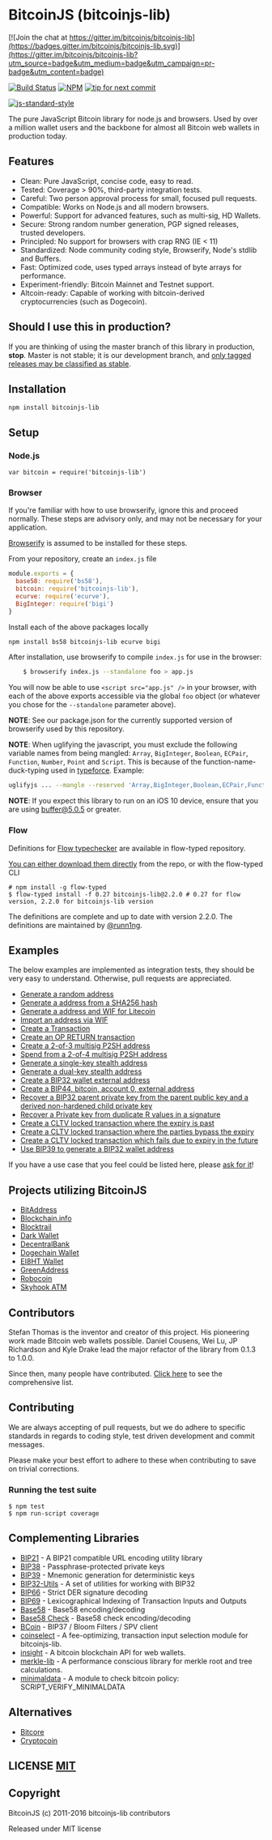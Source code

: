 # BitcoinJS (bitcoinjs-lib)

[![Join the chat at https://gitter.im/bitcoinjs/bitcoinjs-lib](https://badges.gitter.im/bitcoinjs/bitcoinjs-lib.svg)](https://gitter.im/bitcoinjs/bitcoinjs-lib?utm_source=badge&utm_medium=badge&utm_campaign=pr-badge&utm_content=badge)

[![Build Status](https://travis-ci.org/bitcoinjs/bitcoinjs-lib.png?branch=master)](https://travis-ci.org/bitcoinjs/bitcoinjs-lib)
[![NPM](https://img.shields.io/npm/v/bitcoinjs-lib.svg)](https://www.npmjs.org/package/bitcoinjs-lib)
[![tip for next commit](https://tip4commit.com/projects/735.svg)](http://tip4commit.com/projects/735)

[![js-standard-style](https://cdn.rawgit.com/feross/standard/master/badge.svg)](https://github.com/feross/standard)


The pure JavaScript Bitcoin library for node.js and browsers.
Used by over a million wallet users and the backbone for almost all Bitcoin web wallets in production today.


## Features

- Clean: Pure JavaScript, concise code, easy to read.
- Tested: Coverage > 90%, third-party integration tests.
- Careful: Two person approval process for small, focused pull requests.
- Compatible: Works on Node.js and all modern browsers.
- Powerful: Support for advanced features, such as multi-sig, HD Wallets.
- Secure: Strong random number generation, PGP signed releases, trusted developers.
- Principled: No support for browsers with crap RNG (IE < 11)
- Standardized: Node community coding style, Browserify, Node's stdlib and Buffers.
- Fast: Optimized code, uses typed arrays instead of byte arrays for performance.
- Experiment-friendly: Bitcoin Mainnet and Testnet support.
- Altcoin-ready: Capable of working with bitcoin-derived cryptocurrencies (such as Dogecoin).


## Should I use this in production?

If you are thinking of using the master branch of this library in production, **stop**.
Master is not stable; it is our development branch, and [only tagged releases may be classified as stable](https://github.com/bitcoinjs/bitcoinjs-lib/tags).


## Installation

`npm install bitcoinjs-lib`


## Setup

### Node.js

    var bitcoin = require('bitcoinjs-lib')


### Browser

If you're familiar with how to use browserify, ignore this and proceed normally.
These steps are advisory only,  and may not be necessary for your application.

[Browserify](https://github.com/substack/node-browserify) is assumed to be installed for these steps.

From your repository, create an `index.js` file
``` javascript
module.exports = {
  base58: require('bs58'),
  bitcoin: require('bitcoinjs-lib'),
  ecurve: require('ecurve'),
  BigInteger: require('bigi')
}
```

Install each of the above packages locally
``` bash
npm install bs58 bitcoinjs-lib ecurve bigi
```

After installation, use browserify to compile `index.js` for use in the browser:
``` bash
    $ browserify index.js --standalone foo > app.js
```

You will now be able to use `<script src="app.js" />` in your browser, with each of the above exports accessible via the global `foo` object (or whatever you chose for the `--standalone` parameter above).

**NOTE**: See our package.json for the currently supported version of browserify used by this repository.

**NOTE**: When uglifying the javascript, you must exclude the following variable names from being mangled: `Array`, `BigInteger`, `Boolean`, `ECPair`, `Function`, `Number`, `Point` and `Script`.
This is because of the function-name-duck-typing used in [typeforce](https://github.com/dcousens/typeforce).
Example:
``` bash
uglifyjs ... --mangle --reserved 'Array,BigInteger,Boolean,ECPair,Function,Number,Point'
```

**NOTE**: If you expect this library to run on an iOS 10 device, ensure that you are using [buffer@5.0.5](https://www.npmjs.com/package/buffer) or greater.

### Flow

Definitions for [Flow typechecker](https://flowtype.org/) are available in flow-typed repository.

[You can either download them directly](https://github.com/flowtype/flow-typed/blob/master/definitions/npm/bitcoinjs-lib_v2.x.x/flow_%3E%3Dv0.17.x/bitcoinjs-lib_v2.x.x.js) from the repo, or with the flow-typed CLI

    # npm install -g flow-typed
    $ flow-typed install -f 0.27 bitcoinjs-lib@2.2.0 # 0.27 for flow version, 2.2.0 for bitcoinjs-lib version

The definitions are complete and up to date with version 2.2.0. The definitions are maintained by [@runn1ng](https://github.com/runn1ng).

## Examples

The below examples are implemented as integration tests, they should be very easy to understand.  Otherwise, pull requests are appreciated.

- [Generate a random address](https://github.com/bitcoinjs/bitcoinjs-lib/blob/d853806/test/integration/basic.js#L9)
- [Generate a address from a SHA256 hash](https://github.com/bitcoinjs/bitcoinjs-lib/blob/d853806/test/integration/basic.js#L20)
- [Generate a address and WIF for Litecoin](https://github.com/bitcoinjs/bitcoinjs-lib/blob/d853806/test/integration/basic.js#L30)
- [Import an address via WIF](https://github.com/bitcoinjs/bitcoinjs-lib/blob/d853806/test/integration/basic.js#L43)
- [Create a Transaction](https://github.com/bitcoinjs/bitcoinjs-lib/blob/d853806/test/integration/basic.js#L50)
- [Create an OP RETURN transaction](https://github.com/bitcoinjs/bitcoinjs-lib/blob/d853806/test/integration/advanced.js#L24)
- [Create a 2-of-3 multisig P2SH address](https://github.com/bitcoinjs/bitcoinjs-lib/blob/d853806/test/integration/multisig.js#L9)
- [Spend from a 2-of-4 multisig P2SH address](https://github.com/bitcoinjs/bitcoinjs-lib/blob/d853806/test/integration/multisig.js#L25)
- [Generate a single-key stealth address](https://github.com/bitcoinjs/bitcoinjs-lib/blob/d853806/test/integration/stealth.js)
- [Generate a dual-key stealth address](https://github.com/bitcoinjs/bitcoinjs-lib/blob/d853806/test/integration/stealth.js)
- [Create a BIP32 wallet external address](https://github.com/bitcoinjs/bitcoinjs-lib/blob/8e1c69183f74acce06d6e35b614e504b18bb04e1/test/integration/bip32.js)
- [Create a BIP44, bitcoin, account 0, external address](https://github.com/bitcoinjs/bitcoinjs-lib/blob/8e1c69183f74acce06d6e35b614e504b18bb04e1/test/integration/bip32.js)
- [Recover a BIP32 parent private key from the parent public key and a derived non-hardened child private key](https://github.com/bitcoinjs/bitcoinjs-lib/blob/8e1c69183f74acce06d6e35b614e504b18bb04e1/test/integration/bip32.js)
- [Recover a Private key from duplicate R values in a signature](https://github.com/bitcoinjs/bitcoinjs-lib/blob/d853806/test/integration/crypto.js)
- [Create a CLTV locked transaction where the expiry is past](https://github.com/bitcoinjs/bitcoinjs-lib/blob/d853806/test/integration/cltv.js#L36)
- [Create a CLTV locked transaction where the parties bypass the expiry](https://github.com/bitcoinjs/bitcoinjs-lib/blob/d853806/test/integration/cltv.js#L70)
- [Create a CLTV locked transaction which fails due to expiry in the future](https://github.com/bitcoinjs/bitcoinjs-lib/blob/d853806/test/integration/cltv.js#L102)
- [Use BIP39 to generate a BIP32 wallet address](https://github.com/bitcoinjs/bitcoinjs-lib/blob/dd3e501/test/integration/bip32.js)

If you have a use case that you feel could be listed here, please [ask for it](https://github.com/bitcoinjs/bitcoinjs-lib/issues/new)!


## Projects utilizing BitcoinJS

- [BitAddress](https://www.bitaddress.org)
- [Blockchain.info](https://blockchain.info/wallet)
- [Blocktrail](https://www.blocktrail.com/)
- [Dark Wallet](https://www.darkwallet.is/)
- [DecentralBank](http://decentralbank.com/)
- [Dogechain Wallet](https://dogechain.info)
- [EI8HT Wallet](http://ei8.ht/)
- [GreenAddress](https://greenaddress.it)
- [Robocoin](https://wallet.robocoin.com)
- [Skyhook ATM](http://projectskyhook.com)


## Contributors

Stefan Thomas is the inventor and creator of this project. His pioneering work made Bitcoin web wallets possible.
Daniel Cousens, Wei Lu, JP Richardson and Kyle Drake lead the major refactor of the library from 0.1.3 to 1.0.0.

Since then, many people have contributed. [Click here](https://github.com/bitcoinjs/bitcoinjs-lib/graphs/contributors) to see the comprehensive list.


## Contributing

We are always accepting of pull requests, but we do adhere to specific standards in regards to coding style, test driven development and commit messages.

Please make your best effort to adhere to these when contributing to save on trivial corrections.


### Running the test suite

    $ npm test
    $ npm run-script coverage


## Complementing Libraries

- [BIP21](https://github.com/bitcoinjs/bip21) - A BIP21 compatible URL encoding utility library
- [BIP38](https://github.com/bitcoinjs/bip38) - Passphrase-protected private keys
- [BIP39](https://github.com/bitcoinjs/bip39) - Mnemonic generation for deterministic keys
- [BIP32-Utils](https://github.com/bitcoinjs/bip32-utils) - A set of utilities for working with BIP32
- [BIP66](https://github.com/bitcoinjs/bip66) - Strict DER signature decoding
- [BIP69](https://github.com/bitcoinjs/bip69) - Lexicographical Indexing of Transaction Inputs and Outputs
- [Base58](https://github.com/cryptocoinjs/bs58) - Base58 encoding/decoding
- [Base58 Check](https://github.com/bitcoinjs/bs58check) - Base58 check encoding/decoding
- [BCoin](https://github.com/indutny/bcoin) - BIP37 / Bloom Filters / SPV client
- [coinselect](https://github.com/bitcoinjs/coinselect) - A fee-optimizing, transaction input selection module for bitcoinjs-lib.
- [insight](https://github.com/bitpay/insight) - A bitcoin blockchain API for web wallets.
- [merkle-lib](https://github.com/bitcoinjs/merkle-lib) - A performance conscious library for merkle root and tree calculations.
- [minimaldata](https://github.com/bitcoinjs/minimaldata) - A module to check bitcoin policy: SCRIPT_VERIFY_MINIMALDATA


## Alternatives

- [Bitcore](https://github.com/bitpay/bitcore)
- [Cryptocoin](https://github.com/cryptocoinjs/cryptocoin)


## LICENSE [MIT](LICENSE)


## Copyright

BitcoinJS (c) 2011-2016 bitcoinjs-lib contributors

Released under MIT license
